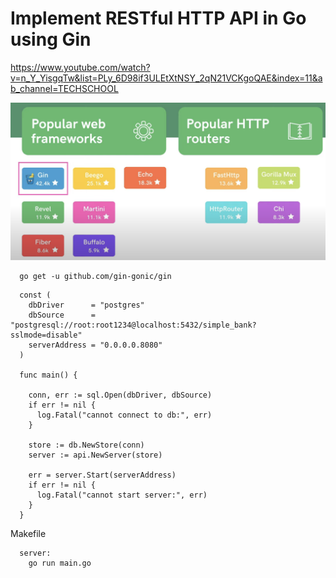 # Implement RESTful HTTP API in Go using Gin

https://www.youtube.com/watch?v=n_Y_YisgqTw&list=PLy_6D98if3ULEtXtNSY_2qN21VCKgoQAE&index=11&ab_channel=TECHSCHOOL

![](./_images/go-web-framework.png)
```
  go get -u github.com/gin-gonic/gin
```


```
  const (
    dbDriver      = "postgres"
    dbSource      = "postgresql://root:root1234@localhost:5432/simple_bank?sslmode=disable"
    serverAddress = "0.0.0.0.8080"
  )

  func main() {

    conn, err := sql.Open(dbDriver, dbSource)
    if err != nil {
      log.Fatal("cannot connect to db:", err)
    }

    store := db.NewStore(conn)
    server := api.NewServer(store)

    err = server.Start(serverAddress)
    if err != nil {
      log.Fatal("cannot start server:", err)
    }
  }
```


Makefile
```
  server:
    go run main.go
```